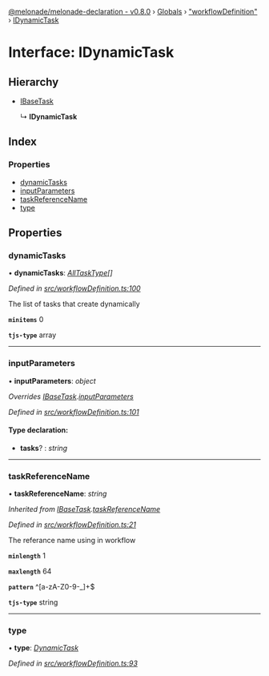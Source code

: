 [@melonade/melonade-declaration - v0.8.0](../README.md) › [Globals](../globals.md) › ["workflowDefinition"](../modules/_workflowdefinition_.md) › [IDynamicTask](_workflowdefinition_.idynamictask.md)

# Interface: IDynamicTask

## Hierarchy

* [IBaseTask](_workflowdefinition_.ibasetask.md)

  ↳ **IDynamicTask**

## Index

### Properties

* [dynamicTasks](_workflowdefinition_.idynamictask.md#dynamictasks)
* [inputParameters](_workflowdefinition_.idynamictask.md#inputparameters)
* [taskReferenceName](_workflowdefinition_.idynamictask.md#taskreferencename)
* [type](_workflowdefinition_.idynamictask.md#type)

## Properties

###  dynamicTasks

• **dynamicTasks**: *[AllTaskType](../modules/_workflowdefinition_.md#alltasktype)[]*

*Defined in [src/workflowDefinition.ts:100](https://github.com/devit-tel/melonade-declaration/blob/26b2f11/src/workflowDefinition.ts#L100)*

The list of tasks that create dynamically

**`minitems`** 0

**`tjs-type`** array

___

###  inputParameters

• **inputParameters**: *object*

*Overrides [IBaseTask](_workflowdefinition_.ibasetask.md).[inputParameters](_workflowdefinition_.ibasetask.md#inputparameters)*

*Defined in [src/workflowDefinition.ts:101](https://github.com/devit-tel/melonade-declaration/blob/26b2f11/src/workflowDefinition.ts#L101)*

#### Type declaration:

* **tasks**? : *string*

___

###  taskReferenceName

• **taskReferenceName**: *string*

*Inherited from [IBaseTask](_workflowdefinition_.ibasetask.md).[taskReferenceName](_workflowdefinition_.ibasetask.md#taskreferencename)*

*Defined in [src/workflowDefinition.ts:21](https://github.com/devit-tel/melonade-declaration/blob/26b2f11/src/workflowDefinition.ts#L21)*

The referance name using in workflow

**`minlength`** 1

**`maxlength`** 64

**`pattern`** ^[a-zA-Z0-9-_]+$

**`tjs-type`** string

___

###  type

• **type**: *[DynamicTask](../enums/_task_.tasktypes.md#dynamictask)*

*Defined in [src/workflowDefinition.ts:93](https://github.com/devit-tel/melonade-declaration/blob/26b2f11/src/workflowDefinition.ts#L93)*
